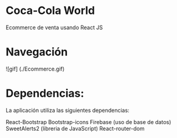 # Coca-Cola World

Ecommerce de venta usando React JS

# Navegación
![gif] (./Ecommerce.gif) 


# Dependencias:
La aplicación utiliza las siguientes dependencias:

React-Bootstrap 
Bootstrap-icons 
Firebase (uso de base de datos)
SweetAlerts2 (libreria de JavaScript)
React-router-dom 